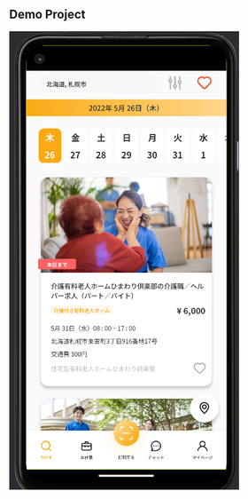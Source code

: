 ## Demo Project
<img src="https://github.com/arjun-sasidharan/Test/blob/main/screenshots/screenshot1.png">
